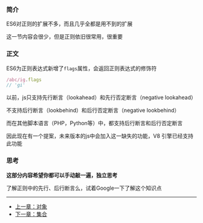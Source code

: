 ### 简介

ES6对正则的扩展不多，而且几乎全都是用不到的扩展

这一节内容会很少，但是正则依旧很常用，很重要

### 正文

ES6为正则表达式新增了`flags`属性，会返回正则表达式的修饰符

```javascript
/abc/ig.flags
// 'gi'
```

以前，js只支持先行断言（lookahead）和先行否定断言（negative lookahead）

不支持后行断言（lookbehind）和后行否定断言（negative lookbehind）

而在其他脚本语言（PHP，Python等）中，都支持后行断言和后行否定断言

因此现在有一个提案，未来版本的js中会加入这一缺失的功能，V8 引擎已经支持此功能


### 思考
**这部分内容希望你都可以手动敲一遍，独立思考**

了解正则中的先行、后行断言么，试着Google一下了解这个知识点

---

- [上一章：对象](object.md)
- [下一章：集合](set.md)
